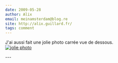 ```yaml
---
date: 2009-05-28
author: Alix
email: meinamsterdam@blog.re
site: http://alix.guillard.fr/
tags: comment
---
```


<p>
J'ai aussi fait une jolie photo carrée vue de dessous.<br/>
<a href="http://www.flickr.com/photos/13274211@N00/3571488574/"><img src="http://farm3.static.flickr.com/2461/3571488574_41bd5790b2_m.jpg" alt="jolie photo"/></a>
</p>
---